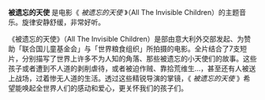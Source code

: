 

**被遗忘的天使** 是电影《 _被遗忘的天使_ 》（All The Invisible Children）的主题音乐。旋律安静舒缓，非常好听。

《被遗忘的天使》（All The Invisible
Children）是部由意大利外交部发起、为赞助「联合国儿童基金会」与「世界粮食组织」所拍摄的电影。全片结合了7支短片，分别描写了世界上许多不为人知的角落、那些被遗忘的小天使们的故事。这些孩子或者遭到不人道的剥削虐待，或者被迫作贼、靠拾荒维生…，甚至还有人被送上战场，过着惨无人道的生活。透过这些精锐导演的掌镜，《
_被遗忘的天使_ 》希望能唤起全世界人们的感动和爱心，更关怀我们的孩子们。

